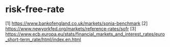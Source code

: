 # risk-free-rate


[1] https://www.bankofengland.co.uk/markets/sonia-benchmark
[2] https://www.newyorkfed.org/markets/reference-rates/sofr
[3] https://www.ecb.europa.eu/stats/financial_markets_and_interest_rates/euro_short-term_rate/html/index.en.html
